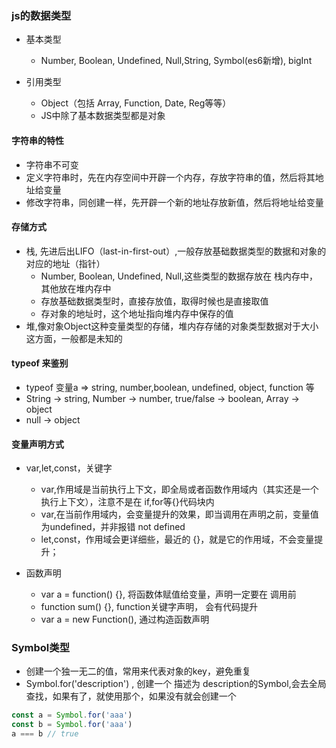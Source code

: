 ### js的数据类型
- 基本类型
  - Number, Boolean, Undefined, Null,String, Symbol(es6新增), bigInt

- 引用类型
    - Object（包括 Array, Function, Date, Reg等等）
    - JS中除了基本数据类型都是对象

#### 字符串的特性
- 字符串不可变
- 定义字符串时，先在内存空间中开辟一个内存，存放字符串的值，然后将其地址给变量
- 修改字符串，同创建一样，先开辟一个新的地址存放新值，然后将地址给变量

#### 存储方式
- 栈, 先进后出LIFO（last-in-first-out）,一般存放基础数据类型的数据和对象的对应的地址（指针）
    - Number, Boolean, Undefined, Null,这些类型的数据存放在 栈内存中，其他放在堆内存中
    - 存放基础数据类型时，直接存放值，取得时候也是直接取值
    - 存对象的地址时，这个地址指向堆内存中保存的值
- 堆,像对象Object这种变量类型的存储，堆内存存储的对象类型数据对于大小这方面，一般都是未知的


#### typeof 来鉴别
- typeof 变量a   => string, number,boolean, undefined, object, function 等
- String -> string, Number -> number, true/false -> boolean, Array -> object
- null -> object


#### 变量声明方式
- var,let,const，关键字
  - var,作用域是当前执行上下文，即全局或者函数作用域内（其实还是一个执行上下文），注意不是在 if,for等{}代码块内
  - var,在当前作用域内，会变量提升的效果，即当调用在声明之前，变量值为undefined，并非报错 not defined
  - let,const，作用域会更详细些，最近的 {}，就是它的作用域，不会变量提升；
  
- 函数声明
  - var a = function() {}, 将函数体赋值给变量，声明一定要在 调用前
  - function sum() {}, function关键字声明， 会有代码提升
  - var a = new Function(), 通过构造函数声明

### Symbol类型
- 创建一个独一无二的值，常用来代表对象的key，避免重复
- Symbol.for('description') , 创建一个 描述为 description的Symbol,会去全局查找，如果有了，就使用那个，如果没有就会创建一个
```javascript
const a = Symbol.for('aaa')
const b = Symbol.for('aaa')
a === b // true

```
